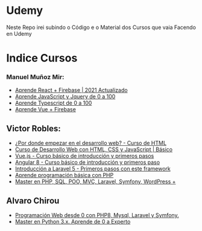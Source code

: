 # Udemy

Neste Repo irei subindo o Código e o Material dos Cursos que vaia Facendo en Udemy




# Indice Cursos

### Manuel Muñoz Mir:
- [Aprende React + Firebase | 2021 Actualizado]()
- [Aprende JavaScript y Jquery de 0 a 100](/Aprende_JS_Jquery_0-100)
- [Aprende Typescript de 0 a 100]()
- [Aprende Vue + Firebase]()


## Victor Robles:
- [¿Por donde empezar en el desarrollo web? - Curso de HTML]()
- [Curso de Desarrollo Web con HTML, CSS y JavaScript | Básico]()
- [Vue.js - Curso básico de introducción y primeros pasos]()
- [Angular 8 - Curso básico de introducción y primeros paso]()
- [Introducción a Laravel 5 - Primeros pasos con este framework]()
- [Aprende programación básica con PHP]()
- [Master en PHP, SQL, POO, MVC, Laravel, Symfony, WordPress +]()

## Alvaro Chirou
- [Programación Web desde 0 con PHP8, Mysql, Laravel y Symfony.]()
- [Master en Python 3.x. Aprende de 0 a Experto]()